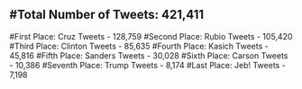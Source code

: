 #Total Number of Tweets: 421,411 
---
#First Place: Cruz Tweets - 128,759
#Second Place: Rubio Tweets - 105,420
#Third Place: Clinton Tweets - 85,635
#Fourth Place: Kasich Tweets - 45,816
#Fifth Place: Sanders Tweets - 30,028
#Sixth Place: Carson Tweets - 10,386
#Seventh Place: Trump Tweets - 8,174
#Last Place: Jeb! Tweets - 7,198
